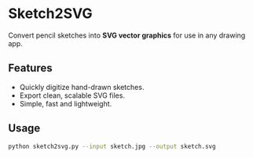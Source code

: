 # Sketch2SVG

Convert pencil sketches into **SVG vector graphics** for use in any drawing app.

## Features

- Quickly digitize hand-drawn sketches.  
- Export clean, scalable SVG files.  
- Simple, fast and lightweight.

## Usage

```bash
python sketch2svg.py --input sketch.jpg --output sketch.svg
